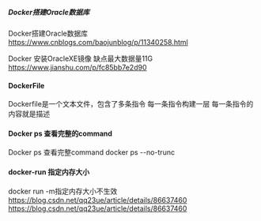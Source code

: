 
##### Docker搭建Oracle数据库

Docker搭建Oracle数据库
https://www.cnblogs.com/baojunblog/p/11340258.html

Docker 安装OracleXE镜像 缺点最大数据量11G
https://www.jianshu.com/p/fc85bb7e2d90


#### DockerFile

Dockerfile是一个文本文件，包含了多条指令
每一条指令构建一层 每一条指令的内容就是描述


#### Docker ps 查看完整的command
Docker ps 查看完整command
docker ps --no-trunc

#### docker-run 指定内存大小
docker run -m指定内存大小不生效
https://blog.csdn.net/qq23ue/article/details/86637460
https://blog.csdn.net/qq23ue/article/details/86637460
